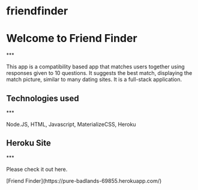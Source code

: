 # friendfinder

<h1>Welcome to Friend Finder</h1>
***
<p>This app is a compatibility based app that matches users together using responses given to 10 questions. It suggests the best match, displaying the match picture, similar to many dating sites. It is a full-stack application.</p>

<h2>Technologies used</h2>
***
<p>Node.JS, HTML, Javascript, MaterializeCSS, Heroku</p>

<h2>Heroku Site</h2>
***
<p>Please check it out here.</p>
[Friend Finder](https://pure-badlands-69855.herokuapp.com/)

